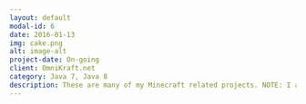 ```yaml
---
layout: default
modal-id: 6
date: 2016-01-13
img: cake.png
alt: image-alt
project-date: On-going
client: OmniKraft.net
category: Java 7, Java 8
description: These are many of my Minecraft related projects. NOTE: I am not affiliated with Mojong AB. \r Experience Traders
---
```


